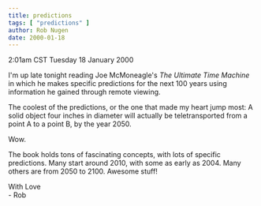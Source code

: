 ```yaml
---
title: predictions
tags: [ "predictions" ]
author: Rob Nugen
date: 2000-01-18
---
```


<title>Remote Viewing predictions</title>
<p class=date>2:01am CST Tuesday 18 January 2000</p>

<p>I'm up late tonight reading Joe McMoneagle's <em>The Ultimate Time Machine</em> in which he makes specific predictions for the next 100 years using information he gained through remote viewing.  

<p>The coolest of the predictions, or the one that made my heart jump most: A solid object four inches in diameter will actually be teletransported from a point A to a point B, by the year 2050.

<p>Wow.

<p>The book holds tons of fascinating concepts, with lots of specific predictions.  Many start around 2010, with some as early as 2004.  Many others are from 2050 to 2100.  Awesome stuff! 

<p>With Love
<br>- Rob

